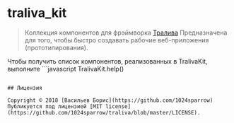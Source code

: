 # traliva_kit

>Коллекция компонентов для фрэймворка [Тралива](https://github.com/1024sparrow/traliva)
>Предназначена для того, чтобы быстро создавать рабочие веб-приложения (прототипирования).

Чтобы получить список компонентов, реализованных в TralivaKit, выполните ```javascript
TralivaKit.help()
``` в консоли браузера. Там же описано, как посмотреть справку по каждому отдельному компоненту.

## Лицензия

Copyright © 2018 [Васильев Борис](https://github.com/1024sparrow)
Публикуется под лицензией [MIT license](https://github.com/1024sparrow/traliva/blob/master/LICENSE).
